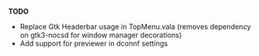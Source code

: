 **TODO**

* Replace Gtk Headerbar usage in TopMenu.vala (removes dependency on gtk3-nocsd for window manager decorations)
* Add support for previewer in dconnf settings
